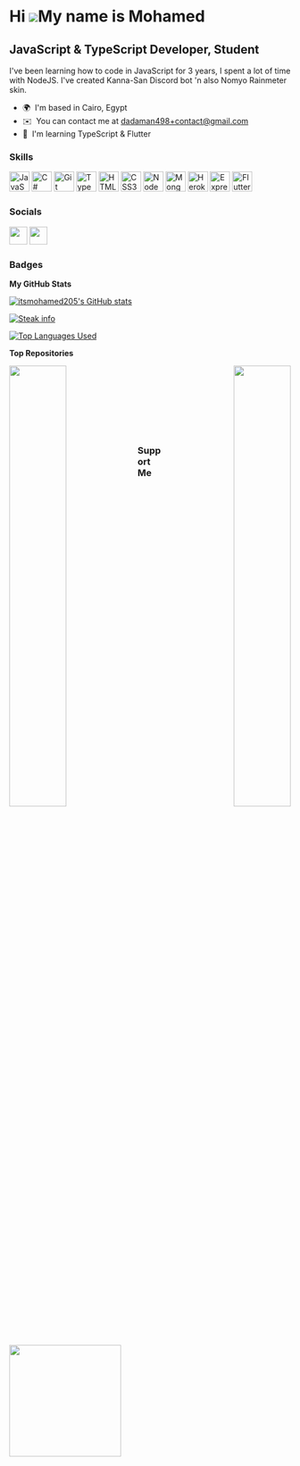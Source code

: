 Hi ![](https://user-images.githubusercontent.com/18350557/176309783-0785949b-9127-417c-8b55-ab5a4333674e.gif)My name is Mohamed
===============================================================================================================================

JavaScript & TypeScript Developer, Student
------------------------------------------

I've been learning how to code in JavaScript for 3 years, I spent a lot of time with NodeJS. I've created Kanna-San Discord bot 'n also Nomyo Rainmeter skin.

* 🌍  I'm based in Cairo, Egypt
* ✉️  You can contact me at [dadaman498+contact@gmail.com](mailto:dadaman498+contact@gmail.com)
* 🧠  I'm learning TypeScript & Flutter

### Skills


<p align="left">
<a href="https://developer.mozilla.org/en-US/docs/Web/JavaScript" target="_blank" rel="noreferrer"><img src="https://raw.githubusercontent.com/danielcranney/readme-generator/main/public/icons/skills/javascript-colored.svg" width="36" height="36" alt="JavaScript" /></a>
<a href="https://docs.microsoft.com/en-us/dotnet/csharp/" target="_blank" rel="noreferrer"><img src="https://raw.githubusercontent.com/danielcranney/readme-generator/main/public/icons/skills/csharp-colored.svg" width="36" height="36" alt="C#" /></a>
<a href="https://git-scm.com/" target="_blank" rel="noreferrer"><img src="https://raw.githubusercontent.com/danielcranney/readme-generator/main/public/icons/skills/git-colored.svg" width="36" height="36" alt="Git" /></a>
<a href="https://www.typescriptlang.org/" target="_blank" rel="noreferrer"><img src="https://raw.githubusercontent.com/danielcranney/readme-generator/main/public/icons/skills/typescript-colored.svg" width="36" height="36" alt="TypeScript" /></a>
<a href="https://developer.mozilla.org/en-US/docs/Glossary/HTML5" target="_blank" rel="noreferrer"><img src="https://raw.githubusercontent.com/danielcranney/readme-generator/main/public/icons/skills/html5-colored.svg" width="36" height="36" alt="HTML5" /></a>
<a href="https://www.w3.org/TR/CSS/#css" target="_blank" rel="noreferrer"><img src="https://raw.githubusercontent.com/danielcranney/readme-generator/main/public/icons/skills/css3-colored.svg" width="36" height="36" alt="CSS3" /></a>
<a href="https://nodejs.org/en/" target="_blank" rel="noreferrer"><img src="https://raw.githubusercontent.com/danielcranney/readme-generator/main/public/icons/skills/nodejs-colored.svg" width="36" height="36" alt="NodeJS" /></a>
<a href="https://www.mongodb.com/" target="_blank" rel="noreferrer"><img src="https://raw.githubusercontent.com/danielcranney/readme-generator/main/public/icons/skills/mongodb-colored.svg" width="36" height="36" alt="MongoDB" /></a>
<a href="https://www.heroku.com/" target="_blank" rel="noreferrer"><img src="https://raw.githubusercontent.com/danielcranney/readme-generator/main/public/icons/skills/heroku-colored.svg" width="36" height="36" alt="Heroku" /></a>
<a href="https://expressjs.com/" target="_blank" rel="noreferrer"><img src="https://raw.githubusercontent.com/danielcranney/readme-generator/main/public/icons/skills/express-colored.svg" width="36" height="36" alt="Express" /></a>
<a href="https://flutter.dev/" target="_blank" rel="noreferrer"><img src="https://raw.githubusercontent.com/danielcranney/readme-generator/main/public/icons/skills/flutter-colored.svg" width="36" height="36" alt="Flutter" /></a>
</p>


### Socials

<p align="left"> <a href="https://www.github.com/itsmohamed205" target="_blank" rel="noreferrer"><img src="https://raw.githubusercontent.com/danielcranney/readme-generator/main/public/icons/socials/github.svg" width="32" height="32" /></a> <a href="https://www.stackoverflow.com/users/itsmohamed205" target="_blank" rel="noreferrer"><img src="https://raw.githubusercontent.com/danielcranney/readme-generator/main/public/icons/socials/stackoverflow.svg" width="32" height="32" /></a></p>

### Badges

<b>My GitHub Stats</b>

<a href="http://www.github.com/itsmohamed205"><img src="https://github-readme-stats.vercel.app/api?username=itsmohamed205&show_icons=true&hide=&count_private=true&show=reviews,discussions_started,discussions_answered&bg_color=40,0E0725,5C03BC,E536AB&title_color=fff&text_color=fff&hide_border=true&show_icons=true" alt="itsmohamed205's GitHub stats" /></a>

<a href="http://www.github.com/itsmohamed205"><img src="https://github-readme-streak-stats.herokuapp.com/?user=itsmohamed205&background=40,0E0725,5C03BC,E536AB&title_color=fff&text_color=fff&ring=E4BD20&fire=E77F1A&currStreakNum=ffffff&currStreakLabel=FFFFFF&sideNums=ffffff&sideLabels=ffffff&dates=ffffff&hide_border=true" alt="Steak info" /></a>

<a href="https://github.com/itsmohamed205" align="left"><img src="https://github-readme-stats.vercel.app/api/top-langs/?username=itsmohamed205&langs_count=10&icon_color=0891b2&bg_color=40,0E0725,5C03BC,E536AB&title_color=fff&text_color=fff&hide_border=true&locale=en&custom_title=Top%20%Languages" alt="Top Languages Used" /></a>

<!--<a href="http://www.github.com/itsmohamed205"><img src="https://github-readme-stats.vercel.app/api/wakatime?username=itsmohamed205&hide_border=true&layout=compact&bg_color=40,0E0725,5C03BC,E536AB&title_color=fff&text_color=fff" alt="Wakatime Stats" /></a> -->

<b>Top Repositories</b>

<div width="100%" align="center"><a href="https://github.com/itsmohamed205/nomyo" align="left"><img align="left" width="45%" src="https://github-readme-stats.vercel.app/api/pin/?username=itsmohamed205&repo=nomyo&icon_color=0891b2&bg_color=40,0E0725,5C03BC,E536AB&title_color=fff&text_color=fff&hide_border=true&locale=en" /></a><a href="https://github.com/itsmohamed205/kanna-san" align="right"><img align="right" width="45%" src="https://github-readme-stats.vercel.app/api/pin/?username=itsmohamed205&repo=kanna-san&icon_color=0891b2&bg_color=40,0E0725,5C03BC,E536AB&title_color=fff&text_color=fff&hide_border=true&locale=en" /></a></div><br /><br /><br /><br /><br /><br /><br />

### Support Me

<a href="https://www.buymeacoffee.com/itsmohamed205"><img src="https://cdn.buymeacoffee.com/buttons/v2/default-yellow.png" width="200" /></a>
